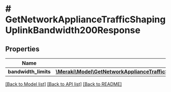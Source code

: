 # # GetNetworkApplianceTrafficShapingUplinkBandwidth200Response

## Properties

Name | Type | Description | Notes
------------ | ------------- | ------------- | -------------
**bandwidth_limits** | [**\Meraki\Model\GetNetworkApplianceTrafficShapingUplinkBandwidth200ResponseBandwidthLimits**](GetNetworkApplianceTrafficShapingUplinkBandwidth200ResponseBandwidthLimits.md) |  | [optional]

[[Back to Model list]](../../README.md#models) [[Back to API list]](../../README.md#endpoints) [[Back to README]](../../README.md)
